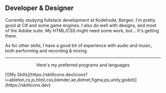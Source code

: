 ## Developer & Designer
Currently studying fullstack development at Kodehode, Bergen.
I'm pretty good at C# and some game engines. I also do well with designs, and most of the Adobe suite. 
My HTML/CSS might need some work, but... It's getting there. 

As for other skills, I have a good bit of experience with audio and music, both performing and recording & mixing.

---
<p align="center">
Here's my preferred programs and languages
<p/>
[![My Skills](https://skillicons.dev/icons?i=ableton,cs,js,html,css,blender,ae,dotnet,figma,ps,unity,godot)](https://skillicons.dev)
<!--

![alt text](https://github.com/[username]/[reponame]/blob/[branch]/image.jpg?raw=true)
**Alenta/Alenta** is a ✨ _special_ ✨ repository because its `README.md` (this file) appears on your GitHub profile.

Here are some ideas to get you started:

- 🔭 I’m currently working on ...
- 🌱 I’m currently learning ...
- 👯 I’m looking to collaborate on ...
- 🤔 I’m looking for help with ...
- 💬 Ask me about ...
- 📫 How to reach me: ...
- 😄 Pronouns: ...
- ⚡ Fun fact: ...
-->
